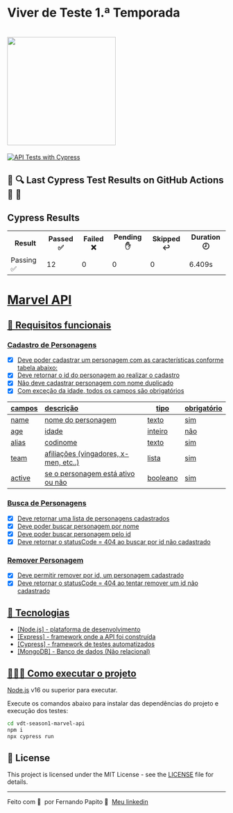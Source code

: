 # Viver de Teste 1.ª Temporada

<h1 align="left">
    <img src=".github/logo-stiker.svg" width="250px">
</h1>

[![API Tests with Cypress](https://github.com/thinogueiras/vdt-season1-marvel-api/actions/workflows/continuous-integration.yaml/badge.svg)](https://github.com/thinogueiras/vdt-season1-marvel-api/actions/workflows/continuous-integration.yaml)

<h2>🐞 🔍 Last Cypress Test Results on GitHub Actions 🔎 🐞</h2>
<h2>Cypress Results</h2>
<table><tr><th>Result</th><th>Passed ✅</th><th>Failed ❌</th><th>Pending ✋</th><th>Skipped ↩️</th><th>Duration 🕗</th></tr><tr><td>Passing ✅</td><td>12</td><td>0</td><td>0</td><td>0</td><td>6.409s</td></tr></table>
<a href="">

# Marvel API

## 🔖 Requisitos funcionais

### Cadastro de Personagens

- [X] Deve poder cadastrar um personagem com as características conforme tabela abaixo:
- [X] Deve retornar o id do personagem ao realizar o cadastro
- [X] Não deve cadastrar personagem com nome duplicado
- [X] Com exceção da idade, todos os campos são obrigatórios

| campos | descrição                             | tipo     | obrigatório |
| ------ | :------------------------------------ | -------- | ----------- |
| name   | nome do personagem                    | texto    | sim         |
| age    | idade                                 | inteiro  | não         |
| alias  | codinome                              | texto    | sim         |
| team   | afiliações (vingadores, x-men, etc..) | lista    | sim         |
| active | se o personagem está ativo ou não     | booleano | sim         |

### Busca de Personagens

- [X] Deve retornar uma lista de personagens cadastrados
- [X] Deve poder buscar personagem por nome
- [X] Deve poder buscar personagem pelo id
- [X] Deve retornar o statusCode = 404 ao buscar por id não cadastrado

### Remover Personagem

- [X] Deve permitir remover por id, um personagem cadastrado
- [X] Deve retornar o statusCode = 404 ao tentar remover um id não cadastrado

## 🚀 Tecnologias

- [Node.js] - plataforma de desenvolvimento
- [Express] - framework onde a API foi construída
- [Cypress] - framework de testes automatizados
- [MongoDB] - Banco de dados (Não relacional)

## 👨🏻‍💻 Como executar o projeto

[Node.js](https://nodejs.org/) v16 ou superior para executar.

Execute os comandos abaixo para instalar das dependências do projeto e execução dos testes:

```sh
cd vdt-season1-marvel-api
npm i
npx cypress run
```

## 📝 License

This project is licensed under the MIT License - see the [LICENSE](LICENSE) file for details.

---

Feito com 💜 &nbsp;por Fernando Papito 👋 &nbsp;[Meu linkedin](https://www.linkedin.com/in/papitoio/)
